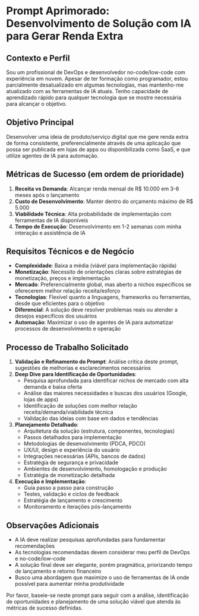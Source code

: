 # Prompt Aprimorado: Desenvolvimento de Solução com IA para Gerar Renda Extra

## Contexto e Perfil
Sou um profissional de DevOps e desenvolvedor no-code/low-code com experiência em nuvem. Apesar de ter formação como programador, estou parcialmente desatualizado em algumas tecnologias, mas mantenho-me atualizado com as ferramentas de IA atuais. Tenho capacidade de aprendizado rápido para qualquer tecnologia que se mostre necessária para alcançar o objetivo.

## Objetivo Principal
Desenvolver uma ideia de produto/serviço digital que me gere renda extra de forma consistente, preferencialmente através de uma aplicação que possa ser publicada em lojas de apps ou disponibilizada como SaaS, e que utilize agentes de IA para automação.

## Métricas de Sucesso (em ordem de prioridade)
1. **Receita vs Demanda**: Alcançar renda mensal de R$ 10.000 em 3-6 meses após o lançamento
2. **Custo de Desenvolvimento**: Manter dentro do orçamento máximo de R$ 5.000
3. **Viabilidade Técnica**: Alta probabilidade de implementação com ferramentas de IA disponíveis
4. **Tempo de Execução**: Desenvolvimento em 1-2 semanas com minha interação e assistência de IA

## Requisitos Técnicos e de Negócio
- **Complexidade**: Baixa a média (viável para implementação rápida)
- **Monetização**: Necessito de orientações claras sobre estratégias de monetização, preços e implementação
- **Mercado**: Preferencialmente global, mas aberto a nichos específicos se oferecerem melhor relação receita/esforço
- **Tecnologias**: Flexível quanto a linguagens, frameworks ou ferramentas, desde que eficientes para o objetivo
- **Diferencial**: A solução deve resolver problemas reais ou atender a desejos específicos dos usuários
- **Automação**: Maximizar o uso de agentes de IA para automatizar processos de desenvolvimento e operação

## Processo de Trabalho Solicitado
1. **Validação e Refinamento do Prompt**: Análise critica deste prompt, sugestões de melhorias e esclarecimentos necessários
2. **Deep Dive para Identificação de Oportunidades**: 
   - Pesquisa aprofundada para identificar nichos de mercado com alta demanda e baixa oferta
   - Análise das maiores necessidades e buscas dos usuários (Google, lojas de apps)
   - Identificação de soluções com melhor relação receita/demanda/viabilidade técnica
   - Validação das ideias com base em dados e tendências
3. **Planejamento Detalhado**: 
   - Arquitetura da solução (estrutura, componentes, tecnologias)
   - Passos detalhados para implementação
   - Metodologias de desenvolvimento (PDCA, PDCO)
   - UX/UI, design e experiência do usuário
   - Integrações necessárias (APIs, bancos de dados)
   - Estratégia de segurança e privacidade
   - Ambientes de desenvolvimento, homologação e produção
   - Estratégia de monetização detalhada
4. **Execução e Implementação**:
   - Guia passo a passo para construção
   - Testes, validação e ciclos de feedback
   - Estratégia de lançamento e crescimento
   - Monitoramento e iterações pós-lançamento

## Observações Adicionais
- A IA deve realizar pesquisas aprofundadas para fundamentar recomendações
- As tecnologias recomendadas devem considerar meu perfil de DevOps e no-code/low-code
- A solução final deve ser elegante, porém pragmática, priorizando tempo de lançamento e retorno financeiro
- Busco uma abordagem que maximize o uso de ferramentas de IA onde possível para aumentar minha produtividade

Por favor, baseie-se neste prompt para seguir com a análise, identificação de oportunidades e planejamento de uma solução viável que atenda às métricas de sucesso definidas.

